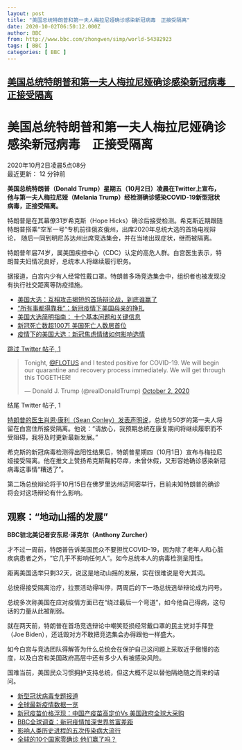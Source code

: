 ```yaml
---
layout: post
title: "美国总统特朗普和第一夫人梅拉尼娅确诊感染新冠病毒　正接受隔离"
date: 2020-10-02T06:50:12.000Z
author: BBC
from: http://www.bbc.com/zhongwen/simp/world-54382923
tags: [ BBC ]
categories: [ BBC ]
---
```

<!--1601621412000-->
[美国总统特朗普和第一夫人梅拉尼娅确诊感染新冠病毒　正接受隔离](http://www.bbc.com/zhongwen/simp/world-54382923)
------

<div>
<div class="GridItemConstrainedLarge-sc-12lwanc-4 gVouae"><h1 id="content" tabindex="-1" class="Headline-sc-1kh1qhu-0 StyledHeadline-sc-1ffcmag-0 ewdchk">美国总统特朗普和第一夫人梅拉尼娅确诊感染新冠病毒　正接受隔离</h1></div><div class="GridItemConstrainedMedium-sc-12lwanc-2 fVauYi StyledTimestamp-uounnc-1 ebSCEt"><time datetime="2020-10-02" class="StyledTimestamp-um718p-0 iENDai">2020年10月2日凌晨5点08分</time><div><time datetime="2020-10-02" class="StyledTimestamp-um718p-0 iENDai">最近更新： 12 分钟前</time></div></div><div class="GridItemConstrainedLargeNoMargin-sc-12lwanc-5 tOkbK"></div><div class="GridItemConstrainedMedium-sc-12lwanc-2 fVauYi"><p class="Paragraph-k859h4-0 bWtIRA"><b>美国总统特朗普（Donald Trump）星期五（10月2日）凌晨在Twitter上宣布，他与第一夫人梅拉尼娅（Melania Trump）经检测确诊感染COVID-19新型冠状病毒，正接受隔离。</b></p></div><div class="GridItemConstrainedMedium-sc-12lwanc-2 fVauYi"><p class="Paragraph-k859h4-0 bWtIRA">特朗普是在其幕僚31岁希克斯（Hope Hicks）确诊后接受检测。希克斯近期跟随特朗普搭乘“空军一号”专机前往俄亥俄州，出席2020年总统大选的首场电视辩论， 随后一同到明尼苏达州出席竞选集会，并在当地出现症状，继而被隔离。</p></div><div class="GridItemConstrainedMedium-sc-12lwanc-2 fVauYi"><p class="Paragraph-k859h4-0 bWtIRA">特朗普年届74岁，属美国疾控中心（CDC）认定的高危人群。白宫医生表示，特朗普夫妇情况良好，总统本人将继续履行职务。</p></div><div class="GridItemConstrainedMedium-sc-12lwanc-2 fVauYi"><p class="Paragraph-k859h4-0 bWtIRA">据报道，白宫内少有人经常性戴口罩。特朗普多场竞选集会中，组织者也被发现没有执行社交距离等防疫措施。</p></div><section aria-label="广告 2" aria-hidden="true" role="region" data-e2e="advertisement" class="AdContainer-sc-8mk8fx-0 itFDSt MpuContainer-uounnc-0 koWnML"><div id="dotcom-mpu" class="dotcom-ad"></div></section><div class="GridItemConstrainedMedium-sc-12lwanc-2 fVauYi"><div class="Wrapper-e2169q-0 kopXQT"><ul dir="ltr" role="list" class="BulletedList-sc-13z0d8v-0 biIiLh"><li role="listitem" class="BulletedListItem-sc-13z0d8v-1 kHsWph"><a href="https://www.bbc.com/zhongwen/simp/world-54356133" class="InlineLink-hkwpaz-0 idscKS">美国大选：互相攻击揭短的首场辩论战，到底谁赢了</a></li><li role="listitem" class="BulletedListItem-sc-13z0d8v-1 kHsWph"><a href="https://www.bbc.com/zhongwen/simp/world-54369132" class="InlineLink-hkwpaz-0 idscKS">“所有事都得靠我”：新冠疫情下美国母亲的挣扎</a></li><li role="listitem" class="BulletedListItem-sc-13z0d8v-1 kHsWph"><a href="https://www.bbc.com/zhongwen/simp/world-54299805" class="InlineLink-hkwpaz-0 idscKS">美国大选简明指南： 十个基本问题和关键信息</a></li><li role="listitem" class="BulletedListItem-sc-13z0d8v-1 kHsWph"><a href="https://www.bbc.com/zhongwen/simp/world-54338030" class="InlineLink-hkwpaz-0 idscKS">新冠死亡数超100万 美国死亡人数居首位</a></li><li role="listitem" class="BulletedListItem-sc-13z0d8v-1 kHsWph"><a href="https://www.bbc.com/zhongwen/simp/world-54133892" class="InlineLink-hkwpaz-0 idscKS">疫情下的美国大选：新冠焦虑情绪如何影响选情</a></li></ul></div></div><div class="GridItemConstrainedMedium-sc-12lwanc-2 fVauYi"><div class="Wrapper-sc-19u4gna-0 iSPrWK"><div class="Wrapper-sc-1mzhi2b-0 eyKNfd"><a href="http://www.bbc.com/zhongwen/simp/world-54382923#skip-twitter-content-1" class="SkipLink-sc-1mzhi2b-1 jgUCVA">跳过 Twitter 帖子, 1</a><div class="OEmbed-sc-19fj6th-0 bwttJB"><blockquote class="twitter-tweet"><p lang="en" dir="ltr">Tonight, <a href="https://twitter.com/FLOTUS?ref_src=twsrc%5Etfw">@FLOTUS</a> and I tested positive for COVID-19. We will begin our quarantine and recovery process immediately. We will get through this TOGETHER!</p>— Donald J. Trump (@realDonaldTrump) <a href="https://twitter.com/realDonaldTrump/status/1311892190680014849?ref_src=twsrc%5Etfw">October 2, 2020</a></blockquote></div><p tabindex="-1" id="skip-twitter-content-1" class="EndText-sc-1mzhi2b-2 jcCONU">结尾 Twitter 帖子, 1</p></div></div></div><div class="GridItemConstrainedMedium-sc-12lwanc-2 fVauYi"><p class="Paragraph-k859h4-0 bWtIRA"><a href="https://twitter.com/awzurcher/status/1311896100148830209/photo/1" aria-label="特朗普的医生肖恩·康利（Sean Conley）发表声明说, 外部链接" class="InlineLink-hkwpaz-0 idscKS">特朗普的医生肖恩·康利（Sean Conley）发表声明说</a>，总统与50岁的第一夫人将留在白宫住所接受隔离。他说：“请放心，我预期总统在康复期间将继续履职而不受阻碍，我将及时更新最新发展。”</p></div><div class="GridItemConstrainedMedium-sc-12lwanc-2 fVauYi"><p class="Paragraph-k859h4-0 bWtIRA">希克斯的新冠病毒检测得出阳性结果后，特朗普星期四（10月1日）宣布与梅拉尼娅接受隔离。他在推文上赞扬希克斯鞠躬尽瘁，未曾休假，又形容她确诊感染新冠病毒这事情“糟透了”。</p></div><div class="GridItemConstrainedMedium-sc-12lwanc-2 fVauYi"><p class="Paragraph-k859h4-0 bWtIRA">第二场总统辩论将于10月15日在佛罗里达州迈阿密举行，目前未知特朗普的确诊将会对这场辩论有什么影响。</p></div><div class="GridItemConstrainedLargeNoMargin-sc-12lwanc-5 tOkbK"></div><div class="GridItemConstrainedLargeNoMargin-sc-12lwanc-5 Wrapper-sc-7tc6v2-0 cDqnzl"></div><div class="GridItemConstrainedLargeNoMargin-sc-12lwanc-5 Wrapper-sc-7tc6v2-0 cDqnzl"></div><div class="GridItemConstrainedLargeNoMargin-sc-12lwanc-5 tOkbK"></div><div class="GridItemConstrainedMedium-sc-12lwanc-2 fVauYi"><h2 id="观察地动山摇的发展" tabindex="-1" class="SubHeading-sc-1kh1qhu-1 iZDonF">观察：“地动山摇的发展”</h2></div><div class="GridItemConstrainedMedium-sc-12lwanc-2 fVauYi"><p class="Paragraph-k859h4-0 bWtIRA"><b>BBC驻北美记者安东尼·泽克尔（Anthony Zurcher）</b></p></div><div class="GridItemConstrainedMedium-sc-12lwanc-2 fVauYi"><p class="Paragraph-k859h4-0 bWtIRA">才不过一周前，特朗普告诉美国民众不要担忧COVID-19，因为除了老年人和心脏疾病患者之外，“它几乎不影响任何人”。如今总统本人的病毒检测呈阳性。</p></div><div class="GridItemConstrainedMedium-sc-12lwanc-2 fVauYi"><p class="Paragraph-k859h4-0 bWtIRA">距离美国选举只剩32天，说这是地动山摇的发展，实在很难说是夸大其词。</p></div><div class="GridItemConstrainedMedium-sc-12lwanc-2 fVauYi"><p class="Paragraph-k859h4-0 bWtIRA">总统得接受隔离治疗，拉票活动得叫停，两周后的下一场总统选举辩论成为问号。</p></div><div class="GridItemConstrainedMedium-sc-12lwanc-2 fVauYi"><p class="Paragraph-k859h4-0 bWtIRA">总统多次称美国在应对疫情方面已在“绕过最后一个弯道”，如今他自己得病，这句话的力量从此被削弱。</p></div><div class="GridItemConstrainedMedium-sc-12lwanc-2 fVauYi"><p class="Paragraph-k859h4-0 bWtIRA">就在两天前，特朗普在首场竞选辩论中嘲笑贬损经常戴口罩的民主党对手拜登（Joe Biden），还诋毁对方不敢把竞选集会办得跟他一样盛大。</p></div><div class="GridItemConstrainedMedium-sc-12lwanc-2 fVauYi"><p class="Paragraph-k859h4-0 bWtIRA">如今白宫与竞选团队得解答为什么总统会在保护自己这问题上采取近乎傲慢的态度，以及白宫和美国政府高层中还有多少人有被感染风险。</p></div><div class="GridItemConstrainedMedium-sc-12lwanc-2 fVauYi"><p class="Paragraph-k859h4-0 bWtIRA">国难当前，美国民众习惯拥护支持总统，但这大概不足以替他隔绝随之而来的诘问。</p></div><div class="GridItemConstrainedLargeNoMargin-sc-12lwanc-5 tOkbK"></div><div class="GridItemConstrainedLargeNoMargin-sc-12lwanc-5 tOkbK"></div><div class="GridItemConstrainedMedium-sc-12lwanc-2 fVauYi"><div class="Wrapper-e2169q-0 kopXQT"><ul dir="ltr" role="list" class="BulletedList-sc-13z0d8v-0 biIiLh"><li role="listitem" class="BulletedListItem-sc-13z0d8v-1 kHsWph"><a href="https://www.bbc.com/zhongwen/simp/51222586" class="InlineLink-hkwpaz-0 idscKS">新型冠状病毒专题报道</a></li><li role="listitem" class="BulletedListItem-sc-13z0d8v-1 kHsWph"><a href="https://www.bbc.com/zhongwen/simp/world-51867084" class="InlineLink-hkwpaz-0 idscKS">全球最新疫情数据一览</a></li><li role="listitem" class="BulletedListItem-sc-13z0d8v-1 kHsWph"><a href="https://www.bbc.com/zhongwen/simp/world-54277046" class="InlineLink-hkwpaz-0 idscKS">新冠疫苗价格浮现：中国产疫苗高定价Vs 美国政府全球大采购</a></li><li role="listitem" class="BulletedListItem-sc-13z0d8v-1 kHsWph"><a href="https://www.bbc.com/zhongwen/simp/world-54113945" class="InlineLink-hkwpaz-0 idscKS">BBC全球调查：新冠疫情加深世界贫富差距</a></li><li role="listitem" class="BulletedListItem-sc-13z0d8v-1 kHsWph"><a href="https://www.bbc.com/zhongwen/simp/world-51959677" class="InlineLink-hkwpaz-0 idscKS">影响人类历史进程的五次传染病大流行</a></li><li role="listitem" class="BulletedListItem-sc-13z0d8v-1 kHsWph"><a href="https://www.bbc.com/zhongwen/simp/world-53887499" class="InlineLink-hkwpaz-0 idscKS">全球的10个国家零确诊 他们赢了吗？</a></li></ul></div></div><div class="GridItemConstrainedLargeNoMargin-sc-12lwanc-5 tOkbK"></div>
</div>
